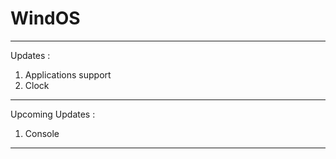 # WindOS
-----------------------------------------------------
Updates :
  1. Applications support
  2. Clock
-----------------------------------------------------
Upcoming Updates :
  1. Console
-----------------------------------------------------
